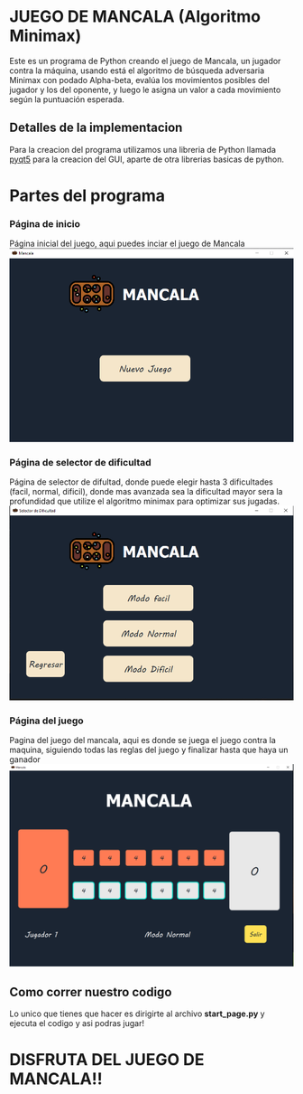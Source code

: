 # JUEGO DE MANCALA (Algoritmo Minimax)

Este es un programa de Python creando el juego de Mancala, un jugador contra la máquina, usando está el algoritmo de búsqueda adversaria Minimax con podado Alpha-beta, evalúa los movimientos posibles del jugador y los del oponente, y luego le asigna un valor a cada movimiento según la puntuación esperada.

## Detalles de la implementacion
Para la creacion del programa utilizamos una libreria de Python llamada [pyqt5](https://pypi.org/project/PyQt5/#:~:text=PyQt5%20is%20a%20comprehensive%20set,including%20iOS%20and%20Android.) para la creacion del GUI, aparte de otra librerias basicas de python.

# Partes del programa

### Página de inicio
Página inicial del juego, aqui puedes inciar el juego de Mancala
![Página de inicio](imgs_readme/pagina_inicio.png)

### Página de selector de dificultad
Página de selector de difultad, donde puede elegir hasta 3 dificultades (facil, normal, dificil), donde mas avanzada sea la dificultad mayor sera la profundidad que utilize el algoritmo minimax para optimizar sus jugadas.
![Página de selecto de dificultad](imgs_readme/selector_dificultad.png)

### Página del juego
Pagina del juego del mancala, aqui es donde se juega el juego contra la maquina, siguiendo todas las reglas del juego y finalizar hasta que haya un ganador
![Página del juego](imgs_readme/pagina_juego.png)

## Como correr nuestro codigo
Lo unico que tienes que hacer es dirigirte al archivo **start_page.py** y ejecuta el codigo y asi podras jugar!


# DISFRUTA DEL JUEGO DE MANCALA!!


